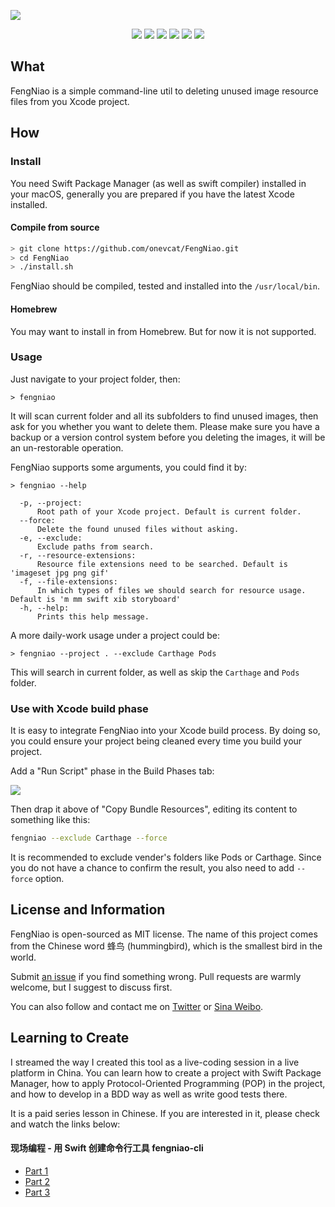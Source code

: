 ![](https://raw.githubusercontent.com/onevcat/FengNiao/assets/logo.png)

</p>

<p align="center">
<a href="https://travis-ci.org/onevcat/FengNiao"><img src="https://img.shields.io/travis/onevcat/FengNiao/master.svg"></a>
<a href="https://swift.org/package-manager/"><img src="https://img.shields.io/badge/swift-3.0-brightgreen.svg"/></a>
<a href="https://swift.org/package-manager/"><img src="https://img.shields.io/badge/SPM-ready-orange.svg"></a>
<a href="https://raw.githubusercontent.com/onevcat/Kingfisher/master/LICENSE"><img src="https://img.shields.io/cocoapods/l/Kingfisher.svg?style=flat"></a>
<a href="https://swift.org/package-manager/"><img src="https://img.shields.io/badge/platform-macos%20|%20Linux-blue.svg"/></a>
<a href="https://codecov.io/gh/onevcat/Hedwig"><img src="https://codecov.io/gh/onevcat/Hedwig/branch/master/graph/badge.svg"/></a>
</p>

## What

FengNiao is a simple command-line util to deleting unused image resource files from you Xcode project.

## How

### Install

You need Swift Package Manager (as well as swift compiler) installed in your macOS, generally you are prepared if you have the latest Xcode installed.

#### Compile from source

```bash
> git clone https://github.com/onevcat/FengNiao.git
> cd FengNiao
> ./install.sh
```

FengNiao should be compiled, tested and installed into the `/usr/local/bin`.

#### Homebrew

You may want to install in from Homebrew. But for now it is not supported.

### Usage

Just navigate to your project folder, then:

```shell
> fengniao
```

It will scan current folder and all its subfolders to find unused images, then ask for you whether you want to delete them. Please make sure you have a backup or a version control system before you deleting the images, it will be an un-restorable operation.

FengNiao supports some arguments, you could find it by:

```shell
> fengniao --help

  -p, --project:
      Root path of your Xcode project. Default is current folder.
  --force:
      Delete the found unused files without asking.
  -e, --exclude:
      Exclude paths from search.
  -r, --resource-extensions:
      Resource file extensions need to be searched. Default is 'imageset jpg png gif'
  -f, --file-extensions:
      In which types of files we should search for resource usage. Default is 'm mm swift xib storyboard'
  -h, --help:
      Prints this help message.
```

A more daily-work usage under a project could be:

```shell
> fengniao --project . --exclude Carthage Pods
```

This will search in current folder, as well as skip the `Carthage` and `Pods` folder.

### Use with Xcode build phase

It is easy to integrate FengNiao into your Xcode build process. By doing so, you could ensure your project being cleaned every time you build your project. 

Add a "Run Script" phase in the Build Phases tab:

![](http://i.imgur.com/Un8oYx7.png)

Then drap it above of "Copy Bundle Resources", editing its content to something like this:

```bash
fengniao --exclude Carthage --force
```

It is recommended to exclude vender's folders like Pods or Carthage. Since you do not have a chance to confirm the result, you also need to add `--force` option.

## License and Information

FengNiao is open-sourced as MIT license. The name of this project comes from the Chinese word 蜂鸟 (hummingbird), which is the smallest bird in the world.

Submit [an issue](https://github.com/onevcat/FengNiao/issues/new) if you find something wrong. Pull requests are warmly welcome, but I suggest to discuss first.

You can also follow and contact me on [Twitter](http://twitter.com/onevcat) or [Sina Weibo](http://weibo.com/onevcat).

## Learning to Create

I streamed the way I created this tool as a live-coding session in a live platform in China. You can learn how to create a project with Swift Package Manager, how to apply Protocol-Oriented Programming (POP) in the project, and how to develop in a BDD way as well as write good tests there. 

It is a paid series lesson in Chinese. If you are interested in it, please check and watch the links below:

#### 现场编程 - 用 Swift 创建命令行工具 fengniao-cli

- [Part 1](http://m.quzhiboapp.com/?liveId=391&fromUserId=12049)
- [Part 2](http://m.quzhiboapp.com/?liveId=401&fromUserId=12049)
- [Part 3](http://m.quzhiboapp.com/?liveId=409&fromUserId=12049)



